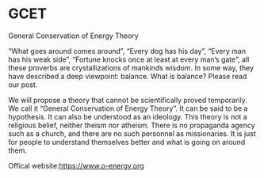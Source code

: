# GCET
General Conservation of Energy Theory

“What goes around comes around”, “Every dog has his day”, “Every man has his weak side”, “Fortune knocks once at least at every man’s gate”, all these proverbs are crystallizations of mankinds wisdom. In some way, they have described a deep viewpoint: balance. What is balance? Please read our post.

We will propose a theory that cannot be scientifically proved temporarily. We call it “General Conservation of Energy Theory”. It can be said to be a hypothesis. It can also be understood as an ideology. This theory is not a religious belief, neither theism nor atheism. There is no propaganda agency such as a church, and there are no such personnel as missionaries. It is just for people to understand themselves better and what is going on around them.

Offical website:https://www.o-energy.org
